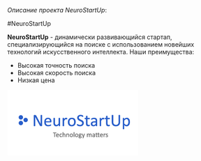 *Описание проекта NeuroStartUp*:


#NeuroStartUp

**NeuroStartUp** - динамически развивающийся стартап, специализирующийся на поиске с использованием новейших технологий искусственного интеллекта. Наши преимущества:

* Высокая точность поиска
* Высокая скорость поиска
* Низкая цена
 
 ![Логотип](https://raw.githubusercontent.com/M0r0shka/NeuroStartUp/master/logo.png)
